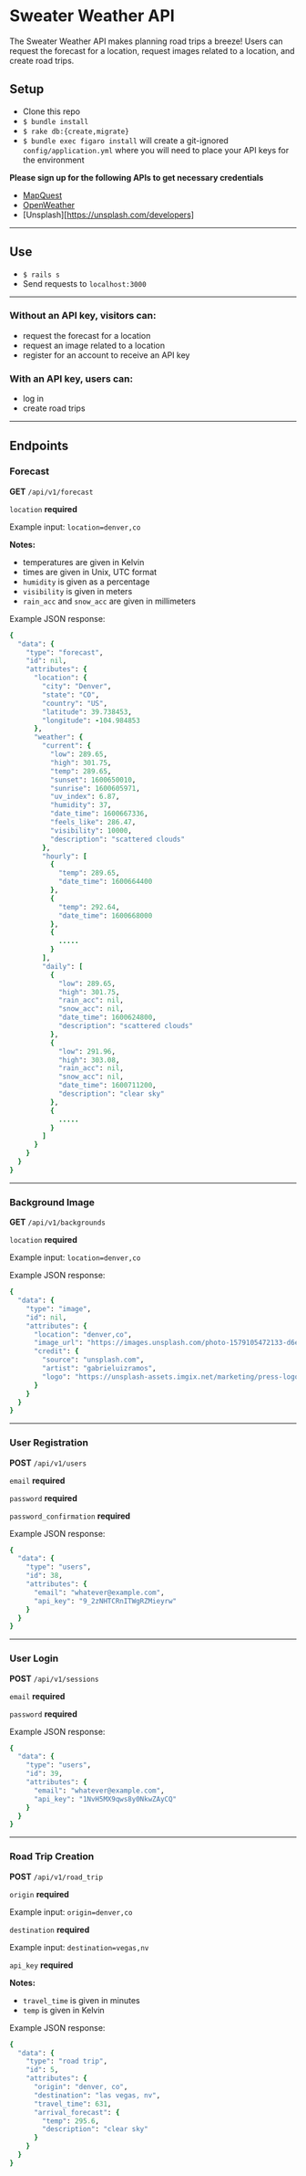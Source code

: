 # Sweater Weather API

The Sweater Weather API makes planning road trips a breeze! Users can request the forecast for a location, request images related to a location, and create road trips.

## Setup
* Clone this repo
* `$ bundle install`
* `$ rake db:{create,migrate}`
* `$ bundle exec figaro install` will create a git-ignored `config/application.yml` where you will need to place your API keys for the environment

**Please sign up for the following APIs to get necessary credentials**

* [MapQuest](https://developer.mapquest.com/documentation/)
* [OpenWeather](https://openweathermap.org/api)
* [Unsplash][https://unsplash.com/developers]

---
## Use
* `$ rails s`
* Send requests to `localhost:3000`

---
### Without an API key, visitors can:
* request the forecast for a location
* request an image related to a location
* register for an account to receive an API key

### With an API key, users can:
* log in
* create road trips

---
## Endpoints
### Forecast
**GET** `/api/v1/forecast`

`location` **required**

Example input: `location=denver,co`

**Notes:**

* temperatures are given in Kelvin
* times are given in Unix, UTC format
* `humidity` is given as a percentage
* `visibility` is given in meters
* `rain_acc` and `snow_acc` are given in millimeters

Example JSON response:

```Ruby
{
  "data": {
    "type": "forecast",
    "id": nil,
    "attributes": {
      "location": {
        "city": "Denver",
        "state": "CO",
        "country": "US",
        "latitude": 39.738453,
        "longitude": -104.984853
      },
      "weather": {
        "current": {
          "low": 289.65,
          "high": 301.75,
          "temp": 289.65,
          "sunset": 1600650010,
          "sunrise": 1600605971,
          "uv_index": 6.87,
          "humidity": 37,
          "date_time": 1600667336,
          "feels_like": 286.47,
          "visibility": 10000,
          "description": "scattered clouds"
        },
        "hourly": [
          {
            "temp": 289.65,
            "date_time": 1600664400
          },
          {
            "temp": 292.64,
            "date_time": 1600668000
          },
          {
            .....
          }
        ],
        "daily": [
          {
            "low": 289.65,
            "high": 301.75,
            "rain_acc": nil,
            "snow_acc": nil,
            "date_time": 1600624800,
            "description": "scattered clouds"
          },
          {
            "low": 291.96,
            "high": 303.08,
            "rain_acc": nil,
            "snow_acc": nil,
            "date_time": 1600711200,
            "description": "clear sky"
          },
          {
            .....
          }
        ]
      }
    }
  }
}
```
---
### Background Image
**GET** `/api/v1/backgrounds`

`location` **required**

Example input: `location=denver,co`

Example JSON response:
```Ruby
{
  "data": {
    "type": "image",
    "id": nil,
    "attributes": {
      "location": "denver,co",
      "image_url": "https://images.unsplash.com/photo-1579105472133-d6ed04e1bfc9?ixlib=rb-1.2.1&ixid=eyJhcHBfaWQiOjE2Nzk0NX0",
      "credit": {
        "source": "unsplash.com",
        "artist": "gabrieluizramos",
        "logo": "https://unsplash-assets.imgix.net/marketing/press-logotype-stacked.svg?auto=format&fit=crop&q=60"
      }
    }
  }
}
```
---
### User Registration
**POST** `/api/v1/users`

`email` **required**

`password` **required**

`password_confirmation` **required**

Example JSON response:
```Ruby
{
  "data": {
    "type": "users",
    "id": 38,
    "attributes": {
      "email": "whatever@example.com",
      "api_key": "9_2zNHTCRnITWgRZMieyrw"
    }
  }
}
```
---
### User Login
**POST** `/api/v1/sessions`

`email` **required**

`password` **required**

Example JSON response:
```Ruby
{
  "data": {
    "type": "users",
    "id": 39,
    "attributes": {
      "email": "whatever@example.com",
      "api_key": "1NvH5MX9qws8y0NkwZAyCQ"
    }
  }
}
```
---
### Road Trip Creation
**POST** `/api/v1/road_trip`

`origin` **required**

Example input: `origin=denver,co`

`destination` **required**

Example input: `destination=vegas,nv`

`api_key` **required**

**Notes:**

* `travel_time` is given in minutes
* `temp` is given in Kelvin

Example JSON response:
```Ruby
{
  "data": {
    "type": "road trip",
    "id": 5,
    "attributes": {
      "origin": "denver, co",
      "destination": "las vegas, nv",
      "travel_time": 631,
      "arrival_forecast": {
        "temp": 295.6,
        "description": "clear sky"
      }
    }
  }
}
```
